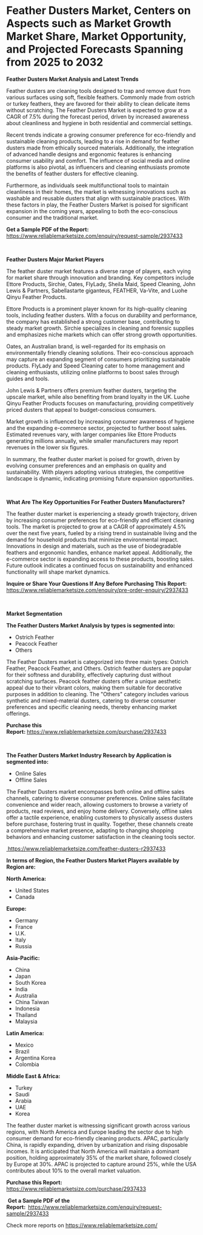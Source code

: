 <p><h1>Feather Dusters Market, Centers on Aspects such as Market Growth Market Share, Market Opportunity, and Projected Forecasts Spanning from 2025 to 2032</h1></p><p><strong>Feather Dusters Market Analysis and Latest Trends</strong></p>
<p><p>Feather dusters are cleaning tools designed to trap and remove dust from various surfaces using soft, flexible feathers. Commonly made from ostrich or turkey feathers, they are favored for their ability to clean delicate items without scratching. The Feather Dusters Market is expected to grow at a CAGR of 7.5% during the forecast period, driven by increased awareness about cleanliness and hygiene in both residential and commercial settings.</p><p>Recent trends indicate a growing consumer preference for eco-friendly and sustainable cleaning products, leading to a rise in demand for feather dusters made from ethically sourced materials. Additionally, the integration of advanced handle designs and ergonomic features is enhancing consumer usability and comfort. The influence of social media and online platforms is also pivotal, as influencers and cleaning enthusiasts promote the benefits of feather dusters for effective cleaning.</p><p>Furthermore, as individuals seek multifunctional tools to maintain cleanliness in their homes, the market is witnessing innovations such as washable and reusable dusters that align with sustainable practices. With these factors in play, the Feather Dusters Market is poised for significant expansion in the coming years, appealing to both the eco-conscious consumer and the traditional market.</p></p>
<p><strong>Get a Sample PDF of the Report:&nbsp;</strong> <a href="https://www.reliablemarketsize.com/enquiry/request-sample/2937433?utm_campaign=2337&utm_medium=2&utm_source=Github&utm_content=ia&utm_term=14032025&utm_id=feather-dusters">https://www.reliablemarketsize.com/enquiry/request-sample/2937433</a></p>
<p>&nbsp;</p>
<p><strong>Feather Dusters Major Market Players</strong></p>
<p><p>The feather duster market features a diverse range of players, each vying for market share through innovation and branding. Key competitors include Ettore Products, Sirchie, Oates, FlyLady, Sheila Maid, Speed Cleaning, John Lewis & Partners, Sabellastarte giganteus, FEATHER, Va-Vite, and Luohe Qinyu Feather Products.</p><p>Ettore Products is a prominent player known for its high-quality cleaning tools, including feather dusters. With a focus on durability and performance, the company has established a strong customer base, contributing to steady market growth. Sirchie specializes in cleaning and forensic supplies and emphasizes niche markets which can offer strong growth opportunities.</p><p>Oates, an Australian brand, is well-regarded for its emphasis on environmentally friendly cleaning solutions. Their eco-conscious approach may capture an expanding segment of consumers prioritizing sustainable products. FlyLady and Speed Cleaning cater to home management and cleaning enthusiasts, utilizing online platforms to boost sales through guides and tools.</p><p>John Lewis & Partners offers premium feather dusters, targeting the upscale market, while also benefiting from brand loyalty in the UK. Luohe Qinyu Feather Products focuses on manufacturing, providing competitively priced dusters that appeal to budget-conscious consumers.</p><p>Market growth is influenced by increasing consumer awareness of hygiene and the expanding e-commerce sector, projected to further boost sales. Estimated revenues vary, with larger companies like Ettore Products generating millions annually, while smaller manufacturers may report revenues in the lower six figures.</p><p>In summary, the feather duster market is poised for growth, driven by evolving consumer preferences and an emphasis on quality and sustainability. With players adopting various strategies, the competitive landscape is dynamic, indicating promising future expansion opportunities.</p></p>
<p>&nbsp;</p>
<p><strong>What Are The Key Opportunities For Feather Dusters Manufacturers?</strong></p>
<p><p>The feather duster market is experiencing a steady growth trajectory, driven by increasing consumer preferences for eco-friendly and efficient cleaning tools. The market is projected to grow at a CAGR of approximately 4.5% over the next five years, fueled by a rising trend in sustainable living and the demand for household products that minimize environmental impact. Innovations in design and materials, such as the use of biodegradable feathers and ergonomic handles, enhance market appeal. Additionally, the e-commerce sector is expanding access to these products, boosting sales. Future outlook indicates a continued focus on sustainability and enhanced functionality will shape market dynamics.</p></p>
<p><strong>Inquire or Share Your Questions If Any Before Purchasing This Report:</strong> <a href="https://www.reliablemarketsize.com/enquiry/pre-order-enquiry/2937433?utm_campaign=2337&utm_medium=2&utm_source=Github&utm_content=ia&utm_term=14032025&utm_id=feather-dusters">https://www.reliablemarketsize.com/enquiry/pre-order-enquiry/2937433</a></p>
<p>&nbsp;</p>
<p><strong>Market Segmentation</strong></p>
<p><strong>The Feather Dusters Market Analysis by types is segmented into:</strong></p>
<p><ul><li>Ostrich Feather</li><li>Peacock Feather</li><li>Others</li></ul></p>
<p><p>The Feather Dusters market is categorized into three main types: Ostrich Feather, Peacock Feather, and Others. Ostrich feather dusters are popular for their softness and durability, effectively capturing dust without scratching surfaces. Peacock feather dusters offer a unique aesthetic appeal due to their vibrant colors, making them suitable for decorative purposes in addition to cleaning. The "Others" category includes various synthetic and mixed-material dusters, catering to diverse consumer preferences and specific cleaning needs, thereby enhancing market offerings.</p></p>
<p><strong>Purchase this Report:&nbsp;</strong><a href="https://www.reliablemarketsize.com/purchase/2937433?utm_campaign=2337&utm_medium=2&utm_source=Github&utm_content=ia&utm_term=14032025&utm_id=feather-dusters">https://www.reliablemarketsize.com/purchase/2937433</a></p>
<p>&nbsp;</p>
<p><strong>The Feather Dusters Market Industry Research by Application is segmented into:</strong></p>
<p><ul><li>Online Sales</li><li>Offline Sales</li></ul></p>
<p><p>The Feather Dusters market encompasses both online and offline sales channels, catering to diverse consumer preferences. Online sales facilitate convenience and wider reach, allowing customers to browse a variety of products, read reviews, and enjoy home delivery. Conversely, offline sales offer a tactile experience, enabling customers to physically assess dusters before purchase, fostering trust in quality. Together, these channels create a comprehensive market presence, adapting to changing shopping behaviors and enhancing customer satisfaction in the cleaning tools sector.</p></p>
<p><a href="https://www.reliablemarketsize.com/feather-dusters-r2937433?utm_campaign=2337&utm_medium=2&utm_source=Github&utm_content=ia&utm_term=14032025&utm_id=feather-dusters">&nbsp;https://www.reliablemarketsize.com/feather-dusters-r2937433</a></p>
<p><strong>In terms of Region, the Feather Dusters Market Players available by Region are:</strong></p>
<p>
    <p> <strong> North America: </strong>
        <ul>
            <li>United States</li>
            <li>Canada</li>
        </ul>
        </p> 
    <p> <strong> Europe: </strong>
        <ul>
            <li>Germany</li>
            <li>France</li>
            <li>U.K.</li>
            <li>Italy</li>
            <li>Russia</li>
        </ul>
        </p> 
    <p> <strong> Asia-Pacific: </strong>
        <ul>
            <li>China</li>
            <li>Japan</li>
            <li>South Korea</li>
            <li>India</li>
            <li>Australia</li>
            <li>China Taiwan</li>
            <li>Indonesia</li>
            <li>Thailand</li>
            <li>Malaysia</li>
        </ul>
        </p> 
    <p> <strong> Latin America: </strong>
        <ul>
            <li>Mexico</li>
            <li>Brazil</li>
            <li>Argentina Korea</li>
            <li>Colombia</li>
        </ul>
        </p> 
    <p> <strong> Middle East & Africa: </strong>
        <ul>
            <li>Turkey</li>
            <li>Saudi</li>
            <li>Arabia</li>
            <li>UAE</li>
            <li>Korea</li>
        </ul>
    </p>
    </p>
<p><p>The feather duster market is witnessing significant growth across various regions, with North America and Europe leading the sector due to high consumer demand for eco-friendly cleaning products. APAC, particularly China, is rapidly expanding, driven by urbanization and rising disposable incomes. It is anticipated that North America will maintain a dominant position, holding approximately 35% of the market share, followed closely by Europe at 30%. APAC is projected to capture around 25%, while the USA contributes about 10% to the overall market valuation.</p></p>
<p><strong>Purchase this Report: </strong><a href="https://www.reliablemarketsize.com/purchase/2937433?utm_campaign=2337&utm_medium=2&utm_source=Github&utm_content=ia&utm_term=14032025&utm_id=feather-dusters">https://www.reliablemarketsize.com/purchase/2937433</a></p>
<p>&nbsp;<strong>Get a Sample PDF of the Report:&nbsp;&nbsp;</strong><a href="https://www.reliablemarketsize.com/enquiry/request-sample/2937433?utm_campaign=2337&utm_medium=2&utm_source=Github&utm_content=ia&utm_term=14032025&utm_id=feather-dusters">https://www.reliablemarketsize.com/enquiry/request-sample/2937433</a></p>
<p><strong></strong></p>
<p>Check more reports on <a href="https://www.reliablemarketsize.com/?utm_campaign=2337&utm_medium=2&utm_source=Github&utm_content=ia&utm_term=14032025&utm_id=feather-dusters">https://www.reliablemarketsize.com/</a></p>
